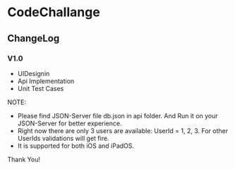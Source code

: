 # CodeChallange

## ChangeLog
### V1.0
* UIDesignin
* Api Implementation
* Unit Test Cases

NOTE:
* Please find JSON-Server file db.json in api folder. And Run it on your JSON-Server for better experience.
* Right now there are only 3 users are available: UserId = 1, 2, 3. For other UserIds validations will get fire.
* It is supported for both iOS and iPadOS.



Thank You!

